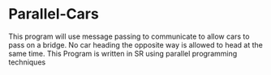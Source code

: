 # Parallel-Cars
This program will use message passing to communicate to allow cars to pass on a bridge. No car heading the opposite way is allowed to head at the same time.
This Program is written in SR using parallel programming techniques
